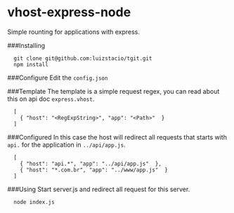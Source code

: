 vhost-express-node
=================


Simple rounting for applications with express.


###Installing
```
  git clone git@github.com:luizstacio/tgit.git
  npm install
```


###Configure
Edit the `config.json`


###Template
The template is a simple request regex, you can read about this on api doc `express.vhost`.
```
  [
    { "host": "<RegExpString>", "app": "<Path>"  }
  ]
```


###Configured
In this case the host will redirect all requests that starts with `api.` for the application in `../api/app.js`.
```
  [
    { "host": "api.*", "app": "../api/app.js"  },
    { "host": "*.com.br", "app": "../www/app.js"  }
  ]
```


###Using
Start server.js and redirect all request for this server.
```
  node index.js
```